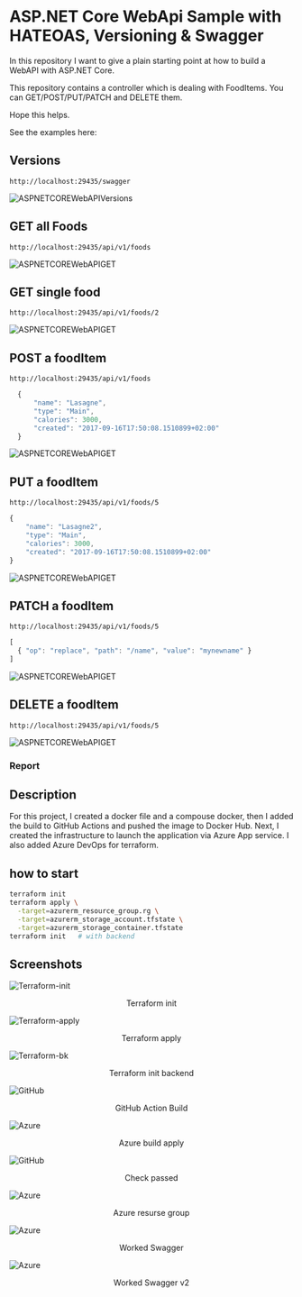 # ASP.NET Core WebApi Sample with HATEOAS, Versioning & Swagger

In this repository I want to give a plain starting point at how to build a WebAPI with ASP.NET Core.

This repository contains a controller which is dealing with FoodItems. You can GET/POST/PUT/PATCH and DELETE them.

Hope this helps.

See the examples here: 

## Versions

``` http://localhost:29435/swagger ```

![ASPNETCOREWebAPIVersions](./.github/versions.jpg)

## GET all Foods

``` http://localhost:29435/api/v1/foods ```

![ASPNETCOREWebAPIGET](./.github/get.jpg)

## GET single food

``` http://localhost:29435/api/v1/foods/2 ```

![ASPNETCOREWebAPIGET](./.github/getSingle.jpg)

## POST a foodItem

``` http://localhost:29435/api/v1/foods ```

```javascript
  {
      "name": "Lasagne",
      "type": "Main",
      "calories": 3000,
      "created": "2017-09-16T17:50:08.1510899+02:00"
  }
```

![ASPNETCOREWebAPIGET](./.github/post.jpg)

## PUT a foodItem

``` http://localhost:29435/api/v1/foods/5 ```

``` javascript
{
    "name": "Lasagne2",
    "type": "Main",
    "calories": 3000,
    "created": "2017-09-16T17:50:08.1510899+02:00"
}
```

![ASPNETCOREWebAPIGET](./.github/put.jpg)


## PATCH a foodItem

``` http://localhost:29435/api/v1/foods/5 ```

``` javascript
[
  { "op": "replace", "path": "/name", "value": "mynewname" }
]
```

![ASPNETCOREWebAPIGET](./.github/patch.jpg)

## DELETE a foodItem

``` http://localhost:29435/api/v1/foods/5 ```


![ASPNETCOREWebAPIGET](./.github/delete.jpg)

### Report

## Description
For this project, I created a docker file and a compouse docker, then I added the build to GitHub Actions and pushed the image to Docker Hub. Next, I created the infrastructure to launch the application via Azure App service. I also added Azure DevOps for terraform.

## how to start

```bash
terraform init
terraform apply \
  -target=azurerm_resource_group.rg \
  -target=azurerm_storage_account.tfstate \
  -target=azurerm_storage_container.tfstate
terraform init   # with backend
```
## Screenshots

![Terraform-init](./.github/.github/Report_image/t-init.png)
  <p align="center">Terraform init</p>

![Terraform-apply](./.github/.github/Report_image/t-apply.png)
  <p align="center">Terraform apply</p>

![Terraform-bk](./.github/.github/Report_image/t-init-bk.png)
  <p align="center">Terraform init backend</p>

![GitHub](./.github/.github/Report_image/gh-build.png)
  <p align="center">GitHub Action Build</p>

![Azure](./.github/.github/Report_image/A-pipeline.png)
  <p align="center">Azure build apply</p>

![GitHub](./.github/.github/Report_image/Check-passed.png)
  <p align="center">Check passed</p>

![Azure](./.github/.github/Report_image/A-res-group.png)
  <p align="center">Azure resurse group</p>

![Azure](./.github/.github/Report_image/Swagger.png)
  <p align="center">Worked Swagger</p>

![Azure](./.github/.github/Report_image/Swagger-v2.png)
  <p align="center">Worked Swagger v2</p>